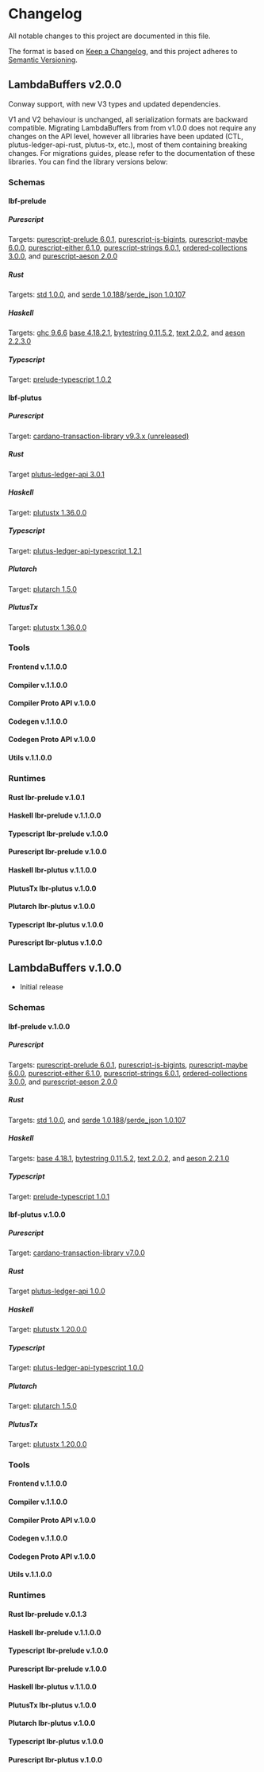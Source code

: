 # Changelog

All notable changes to this project are documented in this file.

The format is based on [Keep a Changelog](https://keepachangelog.com/en/1.1.0/),
and this project adheres to [Semantic Versioning](https://semver.org/spec/v2.0.0.html).

<!-- ## [Unreleased]

### Schemas

#### lbf-prelude

##### Purescript

##### Rust

##### Haskell

##### Typescript

#### lbf-plutus

##### Purescript

##### Rust

##### Haskell

##### Typescript

##### Plutarch

##### PlutusTx

### Tools

#### Frontend

#### Compiler

#### Compiler Proto API

#### Codegen

#### Codegen Proto API

### Runtimes

#### Rust lbr-prelude

#### Haskell lbr-prelude

#### Typescript lbr-prelude

#### Purescript lbr-prelude

#### Rust lbr-plutus

#### Haskell lbr-plutus

#### PlutusTx lbr-plutus

#### Plutarch lbr-plutus

#### Typescript lbr-plutus

#### Purescript lbr-plutus -->

## LambdaBuffers v2.0.0

Conway support, with new V3 types and updated dependencies.

V1 and V2 behaviour is unchanged, all serialization formats are backward compatible.
Migrating LambdaBuffers from from v1.0.0 does not require any changes on the
API level, however all libraries have been updated (CTL, plutus-ledger-api-rust, plutus-tx, etc.),
most of them containing breaking changes. For migrations guides, please refer to the
documentation of these libraries. You can find the library versions below:

### Schemas

#### lbf-prelude

##### Purescript

Targets: [purescript-prelude 6.0.1](https://pursuit.purescript.org/packages/purescript-prelude), [purescript-js-bigints](https://pursuit.purescript.org/packages/purescript-js-bigints/), [purescript-maybe 6.0.0](https://pursuit.purescript.org/packages/purescript-maybe/), [purescript-either 6.1.0](https://pursuit.purescript.org/packages/purescript-either), [purescript-strings 6.0.1](https://pursuit.purescript.org/packages/purescript-strings), [ordered-collections 3.0.0](https://pursuit.purescript.org/packages/purescript-ordered-collections), and [purescript-aeson 2.0.0](https://github.com/mlabs-haskell/purescript-aeson)

##### Rust

Targets: [std 1.0.0](https://doc.rust-lang.org/std/), and [serde 1.0.188](https://serde.rs/)/[serde_json 1.0.107](https://docs.rs/serde_json/latest/serde_json/)

##### Haskell

Targets: [ghc 9.6.6](https://www.haskell.org/ghc/download_ghc_9_6_6.html) [base 4.18.2.1](https://hackage.haskell.org/package/base), [bytestring 0.11.5.2](https://hackage.haskell.org/package/bytestring), [text 2.0.2](https://hackage.haskell.org/package/text), and [aeson 2.2.3.0](https://hackage.haskell.org/package/aeson)

##### Typescript

Target: [prelude-typescript 1.0.2](https://github.com/mlabs-haskell/prelude-typescript/releases/tag/v1.0.2)

#### lbf-plutus

##### Purescript

Target: [cardano-transaction-library v9.3.x (unreleased)](https://github.com/Plutonomicon/cardano-transaction-lib/tree/b02718b7f8c04940dbf93dca7752d4fa6814b8d6)

##### Rust

Target [plutus-ledger-api 3.0.1](https://crates.io/crates/plutus-ledger-api/3.0.1)

##### Haskell

Target: [plutustx 1.36.0.0](https://github.com/IntersectMBO/plutus/releases/tag/1.36.0.0/plutus-tx)

##### Typescript

Target: [plutus-ledger-api-typescript 1.2.1](https://github.com/mlabs-haskell/plutus-ledger-api-typescript/releases/tag/v1.2.1)

##### Plutarch

Target: [plutarch 1.5.0](https://github.com/Plutonomicon/plutarch-plutus/tree/e9e9df286768440733890b1260ad569a2f882890)

##### PlutusTx

Target: [plutustx 1.36.0.0](https://github.com/IntersectMBO/plutus/releases/tag/1.36.0.0/plutus-tx)

### Tools

#### Frontend v.1.1.0.0

#### Compiler v.1.1.0.0

#### Compiler Proto API v.1.0.0

#### Codegen v.1.1.0.0

#### Codegen Proto API v.1.0.0

#### Utils v.1.1.0.0

### Runtimes

#### Rust lbr-prelude v.1.0.1

#### Haskell lbr-prelude v.1.1.0.0

#### Typescript lbr-prelude v.1.0.0

#### Purescript lbr-prelude v.1.0.0

#### Haskell lbr-plutus v.1.1.0.0

#### PlutusTx lbr-plutus v.1.0.0

#### Plutarch lbr-plutus v.1.0.0

#### Typescript lbr-plutus v.1.0.0

#### Purescript lbr-plutus v.1.0.0

## LambdaBuffers v.1.0.0

- Initial release

### Schemas

#### lbf-prelude v.1.0.0

##### Purescript

Targets: [purescript-prelude 6.0.1](https://pursuit.purescript.org/packages/purescript-prelude), [purescript-js-bigints](https://pursuit.purescript.org/packages/purescript-js-bigints/), [purescript-maybe 6.0.0](https://pursuit.purescript.org/packages/purescript-maybe/), [purescript-either 6.1.0](https://pursuit.purescript.org/packages/purescript-either), [purescript-strings 6.0.1](https://pursuit.purescript.org/packages/purescript-strings), [ordered-collections 3.0.0](https://pursuit.purescript.org/packages/purescript-ordered-collections), and [purescript-aeson 2.0.0](https://github.com/mlabs-haskell/purescript-aeson)

##### Rust

Targets: [std 1.0.0](https://doc.rust-lang.org/std/), and [serde 1.0.188](https://serde.rs/)/[serde_json 1.0.107](https://docs.rs/serde_json/latest/serde_json/)

##### Haskell

Targets: [base 4.18.1](https://hackage.haskell.org/package/base), [bytestring 0.11.5.2](https://hackage.haskell.org/package/bytestring), [text 2.0.2](https://hackage.haskell.org/package/text), and [aeson 2.2.1.0](https://hackage.haskell.org/package/aeson)

##### Typescript

Target: [prelude-typescript 1.0.1](https://github.com/mlabs-haskell/prelude-typescript/releases/tag/v1.0.1)

#### lbf-plutus v.1.0.0

##### Purescript

Target: [cardano-transaction-library v7.0.0](https://github.com/Plutonomicon/cardano-transaction-lib/releases/tag/v7.0.0)

##### Rust

Target [plutus-ledger-api 1.0.0](https://crates.io/crates/plutus-ledger-api/1.0.0)

##### Haskell

Target: [plutustx 1.20.0.0](https://github.com/IntersectMBO/plutus/tree/1.20.0.0/plutus-tx)

##### Typescript

Target: [plutus-ledger-api-typescript 1.0.0](https://github.com/mlabs-haskell/plutus-ledger-api-typescript/releases/tag/v1.0.0)

##### Plutarch

Target: [plutarch 1.5.0](https://github.com/Plutonomicon/plutarch-plutus/tree/780d350f1985e89e3294861118f721d4141b2a6a)

##### PlutusTx

Target: [plutustx 1.20.0.0](https://github.com/IntersectMBO/plutus/tree/1.20.0.0/plutus-tx)

### Tools

#### Frontend v.1.1.0.0

#### Compiler v.1.1.0.0

#### Compiler Proto API v.1.0.0

#### Codegen v.1.1.0.0

#### Codegen Proto API v.1.0.0

#### Utils v.1.1.0.0

### Runtimes

#### Rust lbr-prelude v.0.1.3

#### Haskell lbr-prelude v.1.1.0.0

#### Typescript lbr-prelude v.1.0.0

#### Purescript lbr-prelude v.1.0.0

#### Haskell lbr-plutus v.1.1.0.0

#### PlutusTx lbr-plutus v.1.0.0

#### Plutarch lbr-plutus v.1.0.0

#### Typescript lbr-plutus v.1.0.0

#### Purescript lbr-plutus v.1.0.0
